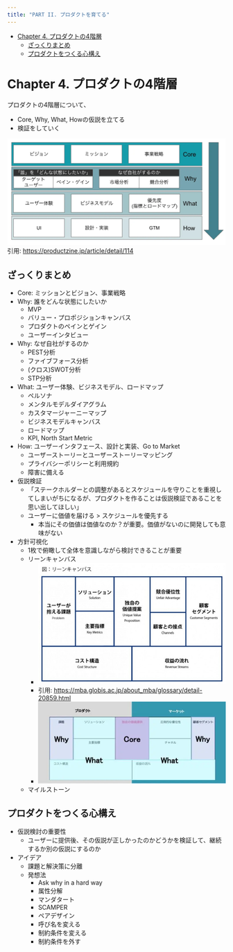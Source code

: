 ```yaml
---
title: "PART II. プロダクトを育てる"
---
```


- [Chapter 4. プロダクトの4階層](#chapter-4-プロダクトの4階層)
  - [ざっくりまとめ](#ざっくりまとめ)
  - [プロダクトをつくる心構え](#プロダクトをつくる心構え)

# Chapter 4. プロダクトの4階層

プロダクトの4階層について、

- Core, Why, What, Howの仮説を立てる
- 検証をしていく

![](/images/ed132578fe33e8/3-product-4layers.png)
引用: https://productzine.jp/article/detail/114

## ざっくりまとめ

- Core: ミッションとビジョン、事業戦略
- Why: 誰をどんな状態にしたいか
  - MVP
  - バリュー・プロポジションキャンバス
  - プロダクトのペインとゲイン
  - ユーザーインタビュー
- Why: なぜ自社がするのか
  - PEST分析
  - ファイブフォース分析
  - (クロス)SWOT分析
  - STP分析
- What: ユーザー体験、ビジネスモデル、ロードマップ
  - ペルソナ
  - メンタルモデルダイアグラム
  - カスタマージャーニーマップ
  - ビジネスモデルキャンバス
  - ロードマップ
  - KPI, North Start Metric
- How: ユーザーインタフェース、設計と実装、Go to Market
  - ユーザーストーリーとユーザーストーリーマッピング
  - プライバシーポリシーと利用規約
  - 障害に備える
- 仮説検証
  - 「ステークホルダーとの調整があるとスケジュールを守りことを重視してしまいがちになるが、プロダクトを作ることは仮説検証であることを思い出してほしい」
  - ユーザーに価値を届ける > スケジュールを優先する
    - 本当にその価値は価値なのか？が重要。価値がないのに開発しても意味がない
- 方針可視化
  - 1枚で俯瞰して全体を意識しながら検討できることが重要
  - リーンキャンバス
    - ![](/images/ed132578fe33e8/4-lean-canvas.png)
    - 引用: https://mba.globis.ac.jp/about_mba/glossary/detail-20859.html
    - ![](/images/ed132578fe33e8/4-lean-canvas-corewhywhat.png)
  - マイルストーン

## プロダクトをつくる心構え

- 仮説検討の重要性
  - ユーザーに提供後、その仮説が正しかったのかどうかを検証して、継続するか別の仮説にするのか
- アイデア
  - 課題と解決策に分離
  - 発想法
    - Ask why in a hard way
    - 属性分解
    - マンダタート
    - SCAMPER
    - ペアデザイン
    - 呼び名を変える
    - 制約条件を変える
    - 制約条件を外す
